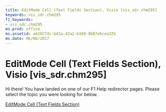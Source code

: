 ```yaml
---
title: EditMode Cell (Text Fields Section), Visio [vis_sdr.chm295]
keywords: vis_sdr.chm295
f1_keywords:
- vis_sdr.chm295
ms.prod: office
ms.assetid: a420274c-b41a-42a2-b160-8b87ebcea32b
ms.date: 06/08/2017
---
```



# EditMode Cell (Text Fields Section), Visio [vis_sdr.chm295]

Hi there! You have landed on one of our F1 Help redirector pages. Please select the topic you were looking for below.

[EditMode Cell (Text Fields Section)](http://msdn.microsoft.com/library/350b213f-12b5-51ed-2b0d-68fda7a6e019%28Office.15%29.aspx)

